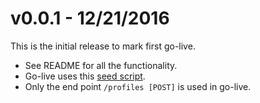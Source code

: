 # v0.0.1 - 12/21/2016

This is the initial release to mark first go-live.

- See README for all the functionality.
- Go-live uses this [seed script](./api/syncDecember15.js).
- Only the end point `/profiles [POST]` is used in go-live.
